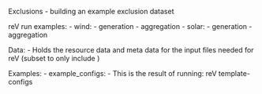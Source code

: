 Exclusions
    - building an example exclusion dataset

reV run examples:
    - wind:
        - generation
        - aggregation
    - solar:
        - generation
        - aggregation

Data:
    - Holds the resource data and meta data for the input files needed
      for reV (subset to only include )


Examples:
    - example_configs:
        - This is the result of running: reV template-configs

    